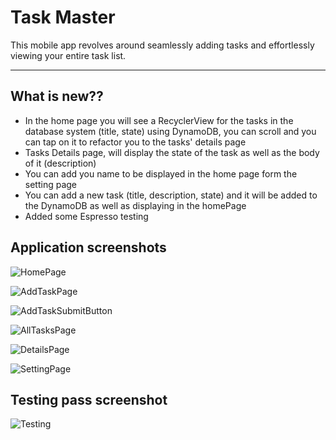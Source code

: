 # Task Master

This mobile app revolves around seamlessly adding tasks and effortlessly viewing your entire task list.

---

## What is new??

- In the home page you will see a RecyclerView for the tasks in the database system (title, state) using DynamoDB, you can scroll and you can tap on it to refactor you to the tasks' details page
- Tasks Details page, will display the state of the task as well as the body of it (description)
- You can add you name to be displayed in the home page form the setting page 
- You can add a new task (title, description, state) and it will be added to the DynamoDB as well as displaying in the homePage
- Added some Espresso testing 

## Application screenshots

![HomePage](/screenshots/HomePage.jfif)

![AddTaskPage](/screenshots/addTaskPage.jfif)

![AddTaskSubmitButton](/screenshots/addTaskSubmittion.jfif)

![AllTasksPage](/screenshots/allTasksPage.jpeg)

![DetailsPage](/screenshots/detailsPage.jfif)

![SettingPage](/screenshots/settingPage.jpeg)

## Testing pass screenshot

![Testing](/screenshots/testPass.png)
